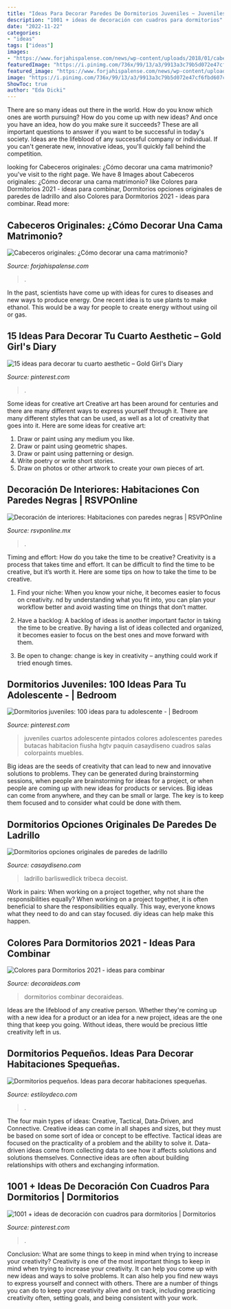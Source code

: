 ```yaml
---
title: "Ideas Para Decorar Paredes De Dormitorios Juveniles ~ Juveniles Cuartos Adolescente Pintados Colores Adolescentes Paredes Butacas Habitacion Fiusha Hgtv Paquin Casaydiseno Cuadros Salas Colorpaints Muebles"
description: "1001 + ideas de decoración con cuadros para dormitorios"
date: "2022-11-22"
categories:
- "ideas"
tags: ["ideas"]
images:
- "https://www.forjahispalense.com/news/wp-content/uploads/2018/01/cabecero_rustico-1.jpg"
featuredImage: "https://i.pinimg.com/736x/99/13/a3/9913a3c79b5d072e47cf6fbd607c34be.jpg"
featured_image: "https://www.forjahispalense.com/news/wp-content/uploads/2018/01/cabecero_rustico-1.jpg"
image: "https://i.pinimg.com/736x/99/13/a3/9913a3c79b5d072e47cf6fbd607c34be.jpg"
ShowToc: true
author: "Eda Dicki"
---
```



There are so many ideas out there in the world. How do you know which ones are worth pursuing? How do you come up with new ideas? And once you have an idea, how do you make sure it succeeds? These are all important questions to answer if you want to be successful in today's society. Ideas are the lifeblood of any successful company or individual. If you can't generate new, innovative ideas, you'll quickly fall behind the competition.

	

		
looking for Cabeceros originales: ¿Cómo decorar una cama matrimonio? you've visit to the right page. We have 8 Images about Cabeceros originales: ¿Cómo decorar una cama matrimonio? like Colores para Dormitorios 2021 - ideas para combinar, Dormitorios opciones originales de paredes de ladrillo and also Colores para Dormitorios 2021 - ideas para combinar. Read more:
		
    
## Cabeceros Originales: ¿Cómo Decorar Una Cama Matrimonio?

<img loading=lazy src="https://www.forjahispalense.com/news/wp-content/uploads/2018/01/cabecero_rustico-1.jpg" onerror="this.onerror=null;this.src='https://tse3.mm.bing.net/th?id=OIP.Lu7k4AFTZOYrj14-mfscbQHaLH&amp;pid=15.1';" alt="Cabeceros originales: ¿Cómo decorar una cama matrimonio?">

_Source: forjahispalense.com_

>. 

	

In the past, scientists have come up with ideas for cures to diseases and new ways to produce energy. One recent idea is to use plants to make ethanol. This would be a way for people to create energy without using oil or gas.

    
## 15 Ideas Para Decorar Tu Cuarto Aesthetic – Gold Girl&#039;s Diary

<img loading=lazy src="https://i.pinimg.com/736x/bb/59/15/bb5915324fd70c81667b73c2fa91042d.jpg" onerror="this.onerror=null;this.src='https://tse1.mm.bing.net/th?id=OIP.4NDP3dctWw10Iy7Sk-hW3QHaLn&amp;pid=15.1';" alt="15 ideas para decorar tu cuarto aesthetic – Gold Girl&#039;s Diary">

_Source: pinterest.com_

>. 

	

Some ideas for creative art
Creative art has been around for centuries and there are many different ways to express yourself through it. There are many different styles that can be used, as well as a lot of creativity that goes into it. Here are some ideas for creative art:
1) Draw or paint using any medium you like.
2) Draw or paint using geometric shapes.
3) Draw or paint using patterning or design.
4) Write poetry or write short stories.
5) Draw on photos or other artwork to create your own pieces of art.

    
## Decoración De Interiores: Habitaciones Con Paredes Negras | RSVPOnline

<img loading=lazy src="https://cdn2.rsvponline.mx/files/rsvp/styles/serie_image_logo/public/images/galleries/2020/casafy_br.jpg" onerror="this.onerror=null;this.src='https://tse2.mm.bing.net/th?id=OIP.MIT36ha2U81qUMkLw-BGTQHaFj&amp;pid=15.1';" alt="Decoración de interiores: Habitaciones con paredes negras | RSVPOnline">

_Source: rsvponline.mx_

>. 

	

Timing and effort: How do you take the time to be creative?
Creativity is a process that takes time and effort. It can be difficult to find the time to be creative, but it’s worth it. Here are some tips on how to take the time to be creative.
1. Find your niche: When you know your niche, it becomes easier to focus on creativity. nd by understanding what you fit into, you can plan your workflow better and avoid wasting time on things that don’t matter.

2. Have a backlog: A backlog of ideas is another important factor in taking the time to be creative. By having a list of ideas collected and organized, it becomes easier to focus on the best ones and move forward with them.

3. Be open to change: change is key in creativity – anything could work if tried enough times.

    
## Dormitorios Juveniles: 100 Ideas Para Tu Adolescente - | Bedroom

<img loading=lazy src="https://i.pinimg.com/736x/21/8c/76/218c769eee9dea77122a9cd453277143--home-ideas-ideas-para.jpg" onerror="this.onerror=null;this.src='https://tse3.mm.bing.net/th?id=OIP.vgkLFnfwlSsT47BGSwVZMgHaLH&amp;pid=15.1';" alt="Dormitorios juveniles: 100 ideas para tu adolescente - | Bedroom">

_Source: pinterest.com_

>juveniles cuartos adolescente pintados colores adolescentes paredes butacas habitacion fiusha hgtv paquin casaydiseno cuadros salas colorpaints muebles. 

	

Big ideas are the seeds of creativity that can lead to new and innovative solutions to problems. They can be generated during brainstorming sessions, when people are brainstorming for ideas for a project, or when people are coming up with new ideas for products or services. Big ideas can come from anywhere, and they can be small or large. The key is to keep them focused and to consider what could be done with them.

    
## Dormitorios Opciones Originales De Paredes De Ladrillo

<img loading=lazy src="https://casaydiseno.com/wp-content/uploads/2015/11/dormitorio-pared-ladrillo-moderno-televisor.jpg" onerror="this.onerror=null;this.src='https://tse2.mm.bing.net/th?id=OIP.AmSvSPlhEWiO2HWQh0WDiQHaF_&amp;pid=15.1';" alt="Dormitorios opciones originales de paredes de ladrillo">

_Source: casaydiseno.com_

>ladrillo barliswedlick tribeca decoist. 

	

Work in pairs: When working on a project together, why not share the responsibilities equally?
When working on a project together, it is often beneficial to share the responsibilities equally. This way, everyone knows what they need to do and can stay focused. diy ideas can help make this happen.

    
## Colores Para Dormitorios 2021 - Ideas Para Combinar

<img loading=lazy src="https://decoraideas.com/wp-content/uploads/2018/09/04_guetzli-10.jpg" onerror="this.onerror=null;this.src='https://tse4.mm.bing.net/th?id=OIP.OgomOCabnXlplVvQGLHeuAHaJ4&amp;pid=15.1';" alt="Colores para Dormitorios 2021 - ideas para combinar">

_Source: decoraideas.com_

>dormitorios combinar decoraideas. 

	

Ideas are the lifeblood of any creative person. Whether they're coming up with a new idea for a product or an idea for a new project, ideas are the one thing that keep you going. Without ideas, there would be precious little creativity left in us.

    
## Dormitorios Pequeños. Ideas Para Decorar Habitaciones Spequeñas.

<img loading=lazy src="https://www.estiloydeco.com/wp-content/uploads/2017/06/decoracion-de-dormitorios-pequenos-6.jpg" onerror="this.onerror=null;this.src='https://tse4.mm.bing.net/th?id=OIP.k2sQOStj-AkqB_M8r-XK2QHaLG&amp;pid=15.1';" alt="Dormitorios pequeños. Ideas para decorar habitaciones spequeñas.">

_Source: estiloydeco.com_

>. 

	

The four main types of ideas: Creative, Tactical, Data-Driven, and Connective.
Creative ideas can come in all shapes and sizes, but they must be based on some sort of idea or concept to be effective. Tactical ideas are focused on the practicality of a problem and the ability to solve it. Data-driven ideas come from collecting data to see how it affects solutions and solutions themselves. Connective ideas are often about building relationships with others and exchanging information.

    
## 1001 + Ideas De Decoración Con Cuadros Para Dormitorios | Dormitorios

<img loading=lazy src="https://i.pinimg.com/736x/99/13/a3/9913a3c79b5d072e47cf6fbd607c34be.jpg" onerror="this.onerror=null;this.src='https://tse4.mm.bing.net/th?id=OIP.73HjsMdNz1liunr8zRMRuAHaLH&amp;pid=15.1';" alt="1001 + ideas de decoración con cuadros para dormitorios | Dormitorios">

_Source: pinterest.com_

>. 

	

Conclusion: What are some things to keep in mind when trying to increase your creativity?
Creativity is one of the most important things to keep in mind when trying to increase your creativity. It can help you come up with new ideas and ways to solve problems. It can also help you find new ways to express yourself and connect with others. There are a number of things you can do to keep your creativity alive and on track, including practicing creativity often, setting goals, and being consistent with your work.

